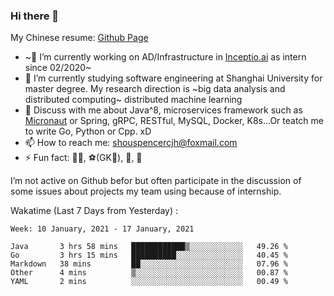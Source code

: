 ### Hi there 👋

My Chinese resume: [Github Page](https://spencercjh.github.io/resume/)

- ~🔭 I’m currently working on AD/Infrastructure in [Inceptio.ai](https://www.inceptio.ai/) as intern since 02/2020~
- 🌱 I’m currently studying software engineering at Shanghai University for master degree. My research direction is ~big data analysis and distributed computing~ distributed machine learning
- 💬 Discuss with me about Java^8, microservices framework such as [Micronaut](http://micronaut.io/) or Spring, gRPC, RESTful, MySQL, Docker, K8s...Or teatch me to write Go, Python or Cpp. xD
- 📫 How to reach me: shouspencercjh@foxmail.com
- ⚡ Fun fact: 🚴‍♂️, ⚽(GK🥅), 🏓, 🏸

I’m not active on Github befor but often participate in the discussion of some issues about projects my team using because of internship.

Wakatime (Last 7 Days from Yesterday) :

<!--START_SECTION:waka-->
```text
Week: 10 January, 2021 - 17 January, 2021

Java       3 hrs 58 mins   ████████████▒░░░░░░░░░░░░   49.26 % 
Go         3 hrs 15 mins   ██████████░░░░░░░░░░░░░░░   40.45 % 
Markdown   38 mins         ██░░░░░░░░░░░░░░░░░░░░░░░   07.96 % 
Other      4 mins          ▒░░░░░░░░░░░░░░░░░░░░░░░░   00.87 % 
YAML       2 mins          ░░░░░░░░░░░░░░░░░░░░░░░░░   00.49 % 
```
<!--END_SECTION:waka-->
